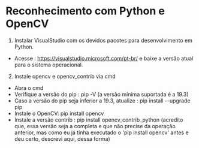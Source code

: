 # Reconhecimento com Python e OpenCV

1. Instalar VisualStudio com os devidos pacotes para desenvolvimento em Python.
 - Acesse : https://visualstudio.microsoft.com/pt-br/ e baixe a versão atual para o sistema operacional.

2. Instale opencv e opencv_contrib via cmd
 - Abra o cmd
 - Verifique a versão do pip : pip -V (a versão mínima suportada é a 19.3)
 - Caso a versão do pip seja inferior a 19.3, atualize : pip install --upgrade pip
 - Instale o OpenCV: pip install opencv
 - Instale a versão contrib : pip install opencv_contrib_python (acredito que, essa versão seja a completa e que não precise da operação anterior, 
   mas como eu já tinha executado o 'pip install opencv' antes e deu certo, descrevi aqui, dessa forma)